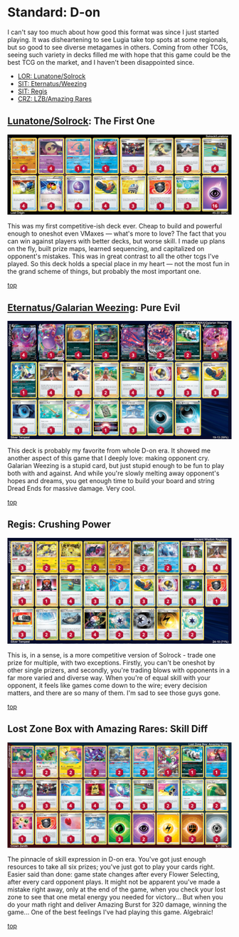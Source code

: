 # Standard: D-on

I can't say too much about how good this format was since I just started playing. It was disheartening to see Lugia take top spots at some regionals, but so good to see diverse metagames in others. Coming from other TCGs, seeing such variety in decks filled me with hope that this game could be the best TCG on the market, and I haven't been disappointed since.

* [LOR: Lunatone/Solrock](#lunatonesolrock-the-first-one)
* [SIT: Eternatus/Weezing](#eternatusgalarian-weezing-pure-evil)
* [SIT: Regis](#regis-crushing-power)
* [CRZ: LZB/Amazing Rares](#lost-zone-box-with-amazing-rares-skill-diff)

## [Lunatone/Solrock](https://github.com/RituLiot/ptcg-decks/blob/main/Standard/01SWSH-LOR/Lunatone-Solrock.md): The First One

![decklist](../!Images/Standard/1SWSH-LOR/Lunatone-Solrock.png)

This was my first competitive-ish deck ever. Cheap to build and powerful enough to oneshot even VMaxes — what's more to love? The fact that you can win against players with better decks, but worse skill. I made up plans on the fly, built prize maps, learned sequencing, and capitalized on opponent's mistakes. This was in great contrast to all the other tcgs I've played. So this deck holds a special place in my heart — not the most fun in the grand scheme of things, but probably the most important one.

[top](#standard-d-on)

## [Eternatus/Galarian Weezing](https://github.com/RituLiot/ptcg-decks/blob/main/Standard/02SWSH-SIT/Eternatus-Weezing.md): Pure Evil

![decklist](../!Images/Standard/2SWSH-SIT/Eternatus-Weezing.png)

This deck is probably my favorite from whole D-on era. It showed me another aspect of this game that I deeply love: making opponent cry. Galarian Weezing is a stupid card, but just stupid enough to be fun to play both with and against. And while you're slowly melting away opponent's hopes and dreams, you get enough time to build your board and string Dread Ends for massive damage. Very cool.

[top](#standard-d-on)

## Regis: Crushing Power

![decklist](../!Images/Standard/2SWSH-SIT/Regis.png)

This is, in a sense, is a more competitive version of Solrock - trade one prize for multiple, with two exceptions. Firstly, you can't be oneshot by other single prizers, and secondly, you're trading blows with opponents in a far more varied and diverse way. When you're of equal skill with your opponent, it feels like games come down to the wire; every decision matters, and there are so many of them. I'm sad to see those guys gone.

[top](#standard-d-on)

## Lost Zone Box with Amazing Rares: Skill Diff

![decklist](../!Images/Standard/3SWSH-CRZ/Lost%20Zone%20Amazing%20Rares.PNG)

The pinnacle of skill expression in D-on era. You've got just enough resources to take all six prizes; you've just got to play your cards right. Easier said than done: game state changes after every Flower Selecting, after every card opponent plays. It might not be apparent you've made a mistake right away, only at the end of the game, when you check your lost zone to see that one metal energy you needed for victory... But when you do your math right and deliver Amazing Burst for 320 damage, winning the game... One of the best feelings I've had playing this game. Algebraic!

[top](#standard-d-on)

